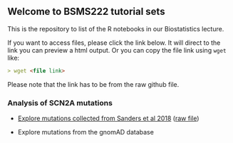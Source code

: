 ## Welcome to BSMS222 tutorial sets

This is the repository to list of the R notebooks in our Biostatistics lecture. 

If you want to access files, please click the link below. It will direct to the link you can preview a html output. Or you can copy the file link using `wget` like: 

```markdown
> wget <file link>
```

Please note that the link has to be from the raw github file.

### Analysis of SCN2A mutations 

- [Explore mutations collected from Sanders et al 2018](https://htmlpreview.github.io/?https://github.com/joonan30/bsms222_123_an/blob/master/analyze_scn2a_mutations.nb.html) ([raw file](https://github.com/joonan30/bsms222_123_an/blob/master/analyze_scn2a_mutations.Rmd)) 

- Explore mutations from the gnomAD database
